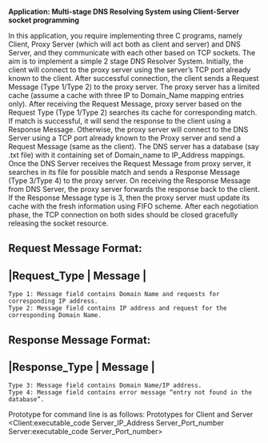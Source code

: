 **Application: Multi-stage DNS Resolving System using Client-Server socket programming**

In this application, you require implementing three C programs, namely Client, Proxy Server (which will act
both as client and server) and DNS Server, and they communicate with each other based on TCP sockets. The
aim is to implement a simple 2 stage DNS Resolver System.
Initially, the client will connect to the proxy server using the server’s TCP port already known to the client.
After successful connection, the client sends a Request Message (Type 1/Type 2) to the proxy server. The proxy
server has a limited cache (assume a cache with three IP to Domain_Name mapping entries only). After
receiving the Request Message, proxy server based on the Request Type (Type 1/Type 2) searches its cache for
corresponding match. If match is successful, it will send the response to the client using a Response Message.
Otherwise, the proxy server will connect to the DNS Server using a TCP port already known to the Proxy server
and send a Request Message (same as the client). The DNS server has a database (say .txt file) with it containing
set of Domain_name to IP_Address mappings. Once the DNS Server receives the Request Message from proxy
server, it searches in its file for possible match and sends a Response Message (Type 3/Type 4) to the proxy
server. On receiving the Response Message from DNS Server, the proxy server forwards the response back to
the client. If the Response Message type is 3, then the proxy server must update its cache with the fresh
information using FIFO scheme. After each negotiation phase, the TCP connection on both sides should be
closed gracefully releasing the socket resource.

Request Message Format:
--------------------------
|Request_Type | Message |
--------------------------
	Type 1: Message field contains Domain Name and requests for corresponding IP address.	
	Type 2: Message field contains IP address and request for the corresponding Domain Name.

Response Message Format:
--------------------------
|Response_Type | Message |
--------------------------
	Type 3: Message field contains Domain Name/IP address.
	Type 4: Message field contains error message “entry not found in the database”.

Prototype for command line is as follows:
Prototypes for Client and Server
<Client:executable_code Server_IP_Address Server_Port_number
 Server:executable_code Server_Port_number>
	
	
	
